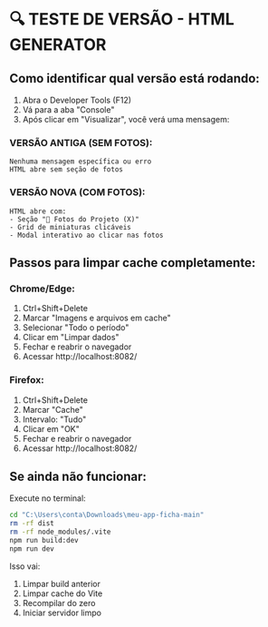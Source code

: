 # 🔍 TESTE DE VERSÃO - HTML GENERATOR

## Como identificar qual versão está rodando:

1. Abra o Developer Tools (F12)
2. Vá para a aba "Console"
3. Após clicar em "Visualizar", você verá uma mensagem:

### VERSÃO ANTIGA (SEM FOTOS):
```
Nenhuma mensagem específica ou erro
HTML abre sem seção de fotos
```

### VERSÃO NOVA (COM FOTOS):
```
HTML abre com:
- Seção "📸 Fotos do Projeto (X)"
- Grid de miniaturas clicáveis
- Modal interativo ao clicar nas fotos
```

## Passos para limpar cache completamente:

### Chrome/Edge:
1. Ctrl+Shift+Delete
2. Marcar "Imagens e arquivos em cache"
3. Selecionar "Todo o período"
4. Clicar em "Limpar dados"
5. Fechar e reabrir o navegador
6. Acessar http://localhost:8082/

### Firefox:
1. Ctrl+Shift+Delete
2. Marcar "Cache"
3. Intervalo: "Tudo"
4. Clicar em "OK"
5. Fechar e reabrir o navegador
6. Acessar http://localhost:8082/

## Se ainda não funcionar:

Execute no terminal:
```bash
cd "C:\Users\conta\Downloads\meu-app-ficha-main"
rm -rf dist
rm -rf node_modules/.vite
npm run build:dev
npm run dev
```

Isso vai:
1. Limpar build anterior
2. Limpar cache do Vite
3. Recompilar do zero
4. Iniciar servidor limpo
